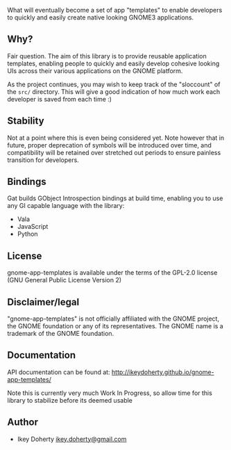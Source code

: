 What will eventually become a set of app "templates" to enable developers
to quickly and easily create native looking GNOME3 applications.

Why?
-----
Fair question. The aim of this library is to provide reusable application
templates, enabling people to quickly and easily develop cohesive looking
UIs across their various applications on the GNOME platform.

As the project continues, you may wish to keep track of the "sloccount"
of the `src/` directory. This will give a good indication of how much work
each developer is saved from each time :)

Stability
------
Not at a point where this is even being considered yet. Note however
that in future, proper deprecation of symbols will be introduced over time,
and compatibility will be retained over stretched out periods to ensure
painless transition for developers.

Bindings
------
Gat builds GObject Introspection bindings at build time, enabling you to
use any GI capable language with the library:

 * Vala
 * JavaScript
 * Python

License
------
gnome-app-templates is available under the terms of the GPL-2.0 license
(GNU General Public License Version 2)

Disclaimer/legal
-----
"gnome-app-templates" is not officially affiliated with the GNOME project,
the GNOME foundation or any of its representatives. The GNOME name is a
trademark of the GNOME foundation.

Documentation
-----
API documentation can be found at: http://ikeydoherty.github.io/gnome-app-templates/

Note this is currently very much Work In Progress, so allow time for this
library to stabilize before its deemed usable

Author
------
 * Ikey Doherty <ikey.doherty@gmail.com>
